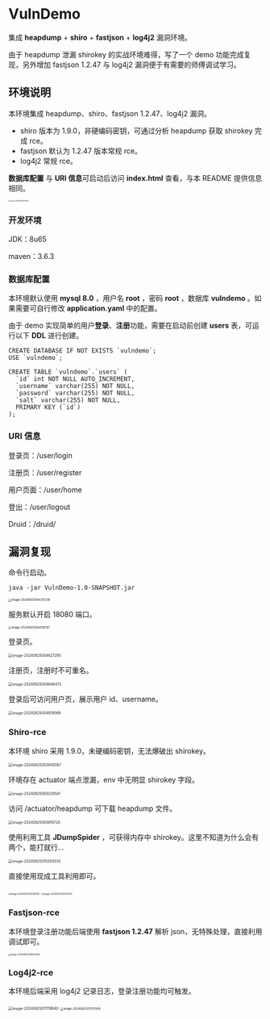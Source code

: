# VulnDemo

集成 **heapdump** + **shiro** + **fastjson** + **log4j2** 漏洞环境。

由于 heapdump 泄漏 shirokey 的实战环境难得，写了一个 demo 功能完成复现，另外增加 fastjson 1.2.47 与 log4j2 漏洞便于有需要的师傅调试学习。

## 环境说明

本环境集成 heapdump、shiro、fastjson 1.2.47、log4j2 漏洞。

- shiro 版本为 1.9.0，非硬编码密钥，可通过分析 heapdump 获取 shirokey 完成 rce。
- fastjson 默认为 1.2.47 版本常规 rce。
- log4j2 常规 rce。

**数据库配置** 与 **URI 信息**可启动后访问 **index.html** 查看，与本 README 提供信息相同。

<img src="assets/image-20240825003117265.png" alt="image-20240825003117265" style="zoom:20%;" />

### 开发环境

JDK：8u65

maven：3.6.3

### 数据库配置

本环境默认使用 **mysql 8.0** ，用户名 **root** ，密码 **root** ，数据库 **vulndemo** 。如果需要可自行修改 **application.yaml** 中的配置。

由于 demo 实现简单的用户**登录**、**注册**功能，需要在启动前创建 **users** 表，可运行以下 **DDL** 进行创建。

```
CREATE DATABASE IF NOT EXISTS `vulndemo`;
USE `vulndemo`;

CREATE TABLE `vulndemo`.`users` (
  `id` int NOT NULL AUTO_INCREMENT,
  `username` varchar(255) NOT NULL,
  `password` varchar(255) NOT NULL,
  `salt` varchar(255) NOT NULL,
  PRIMARY KEY (`id`)
);
```

### URI 信息

登录页：/user/login

注册页：/user/register

用户页面：/user/home

登出：/user/logout

Druid：/druid/

## 漏洞复现

命令行启动。

```
java -jar VulnDemo-1.0-SNAPSHOT.jar
```

<img src="assets/image-20240825004355216.png" alt="image-20240825004355216" style="zoom:40%;" />

服务默认开启 18080 端口。

<img src="assets/image-20240825004556781.png" alt="image-20240825004556781" style="zoom:40%;" />

登录页。

<img src="assets/image-20240825004627285.png" alt="image-20240825004627285" style="zoom:50%;" />

注册页，注册时不可重名。

<img src="assets/image-20240825004648473.png" alt="image-20240825004648473" style="zoom:50%;" />

登录后可访问用户页，展示用户 id、username。

<img src="assets/image-20240825004819069.png" alt="image-20240825004819069" style="zoom:50%;" />

### Shiro-rce

本环境 shiro 采用 1.9.0，未硬编码密钥，无法爆破出 shirokey。

<img src="assets/image-20240825003945067.png" alt="image-20240825003945067" style="zoom:50%;" />

环境存在 actuator 端点泄漏，env 中无明显 shirokey 字段。

<img src="assets/image-20240825005028541.png" alt="image-20240825005028541" style="zoom:50%;" />

访问 /actuator/heapdump 可下载 heapdump 文件。

<img src="assets/image-20240825005610720.png" alt="image-20240825005610720" style="zoom:50%;" />

使用利用工具 **JDumpSpider** ，可获得内存中 shirokey。这里不知道为什么会有两个，能打就行...

<img src="assets/image-20240825010204335.png" alt="image-20240825010204335" style="zoom:50%;" />

直接使用现成工具利用即可。

<img src="assets/image-20240825010340419.png" alt="image-20240825010340419" style="zoom:30%;" />

<img src="assets/image-20240825010407545.png" alt="image-20240825010407545" style="zoom:30%;" />

### Fastjson-rce

本环境登录注册功能后端使用 **fastjson 1.2.47** 解析 json，无特殊处理，直接利用调试即可。

<img src="assets/image-20240825010824458.png" alt="image-20240825010824458" style="zoom:30%;" />

### Log4j2-rce

本环境后端采用 log4j2 记录日志，登录注册功能均可触发。

<img src="assets/image-20240825011119840.png" alt="image-20240825011119840" style="zoom:50%;" />

<img src="assets/image-20240825011137406.png" alt="image-20240825011137406" style="zoom:40%;" />


